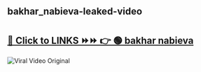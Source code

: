 
 ## bakhar_nabieva-leaked-video 

# <h2><a href="https://clipsfans.com/bakhar_nabieva&ref=git">🔗 Click to LINKS ⏩⏩ 👉 🟢 bakhar nabieva </a></h2>

<a href="https://clipsfans.com/bakhar_nabieva&ref=git" rel="nofollow" data-target="animated-image.originalLink"><img src="https://i.ibb.co.com/xMMVF88/686577567.gif" alt="Viral Video Original" style="max-width: 100%; display: inline-block;" data-target="animated-image.originalImage"></a>
